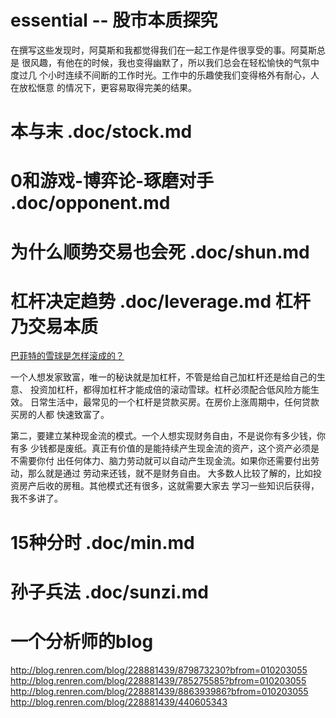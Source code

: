 # essential -- 股市本质探究

  在撰写这些发现时，阿莫斯和我都觉得我们在一起工作是件很享受的事。阿莫斯总是
  很风趣，有他在的时候，我也变得幽默了，所以我们总会在轻松愉快的气氛中度过几
  个小时连续不间断的工作时光。工作中的乐趣使我们变得格外有耐心，人在放松惬意
  的情况下，更容易取得完美的结果。

# 本与末                   .doc/stock.md 

# 0和游戏-博弈论-琢磨对手  .doc/opponent.md

# 为什么顺势交易也会死     .doc/shun.md

# 杠杆决定趋势             .doc/leverage.md    杠杆乃交易本质

  [巴菲特的雪球是怎样滚成的？](http://blog.sina.com.cn/s/blog_59fbea0a01019ev7.html)

  一个人想发家致富，唯一的秘诀就是加杠杆，不管是给自己加杠杆还是给自己的生意、
  投资加杠杆，都得加杠杆才能成倍的滚动雪球。杠杆必须配合低风险方能生效。
  日常生活中，最常见的一个杠杆是贷款买房。在房价上涨周期中，任何贷款买房的人都
  快速致富了。

  第二，要建立某种现金流的模式。一个人想实现财务自由，不是说你有多少钱，你有多
  少钱都是废纸。真正有价值的是能持续产生现金流的资产，这个资产必须是不需要你付
  出任何体力、脑力劳动就可以自动产生现金流。如果你还需要付出劳动，那么就是通过
  劳动来还钱，就不是财务自由。
  大多数人比较了解的，比如投资房产后收的房租。其他模式还有很多，这就需要大家去
  学习一些知识后获得，我不多讲了。

# 15种分时                 .doc/min.md

# 孙子兵法                  .doc/sunzi.md

# 一个分析师的blog

  http://blog.renren.com/blog/228881439/879873230?bfrom=010203055
  http://blog.renren.com/blog/228881439/785275585?bfrom=010203055
  http://blog.renren.com/blog/228881439/886393986?bfrom=010203055
  http://blog.renren.com/blog/228881439/440605343
